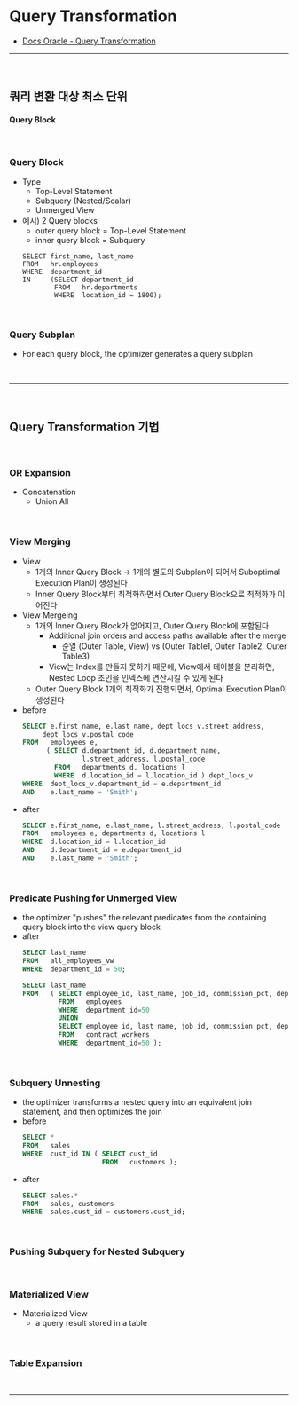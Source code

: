 # Query Transformation
> 
* [Docs Oracle - Query Transformation](https://docs.oracle.com/en/database/oracle/oracle-database/23/tgsql/query-transformations.html#GUID-B2914447-CD6D-411C-8467-6E10E78F3DE0)

<hr>
<br>

## 쿼리 변환 대상 최소 단위
#### Query Block

<br>

### Query Block
* Type
  * Top-Level Statement
  * Subquery (Nested/Scalar)
  * Unmerged View
* 예시) 2 Query blocks
  * outer query block = Top-Level Statement
  * inner query block = Subquery
  ```
  SELECT first_name, last_name
  FROM   hr.employees
  WHERE  department_id 
  IN     (SELECT department_id 
          FROM   hr.departments 
          WHERE  location_id = 1800);
  ```

<br>

### Query Subplan
* For each query block, the optimizer generates a query subplan


<br>
<hr>
<br>

## Query Transformation 기법
#### 

<br>

### OR Expansion
* Concatenation
  * Union All

<br>

### View Merging
* View
  * 1개의 Inner Query Block -> 1개의 별도의 Subplan이 되어서 Suboptimal Execution Plan이 생성된다
  * Inner Query Block부터 최적화하면서 Outer Query Block으로 최적화가 이어진다
* View Mergeing
  * 1개의 Inner Query Block가 없어지고, Outer Query Block에 포함된다
    * Additional join orders and access paths available after the merge
      * 순열 (Outer Table, View) vs (Outer Table1, Outer Table2, Outer Table3)
    * View는 Index를 만들지 못하기 때문에, View에서 테이블을 분리하면, Nested Loop 조인을 인덱스에 연산시킬 수 있게 된다
  * Outer Query Block 1개의 최적화가 진행되면서, Optimal Execution Plan이 생성된다
* before
  ```sql
  SELECT e.first_name, e.last_name, dept_locs_v.street_address,
       dept_locs_v.postal_code
  FROM   employees e,
        ( SELECT d.department_id, d.department_name, 
                 l.street_address, l.postal_code
          FROM   departments d, locations l
          WHERE  d.location_id = l.location_id ) dept_locs_v
  WHERE  dept_locs_v.department_id = e.department_id
  AND    e.last_name = 'Smith';
  ```
* after
  ```sql
  SELECT e.first_name, e.last_name, l.street_address, l.postal_code
  FROM   employees e, departments d, locations l
  WHERE  d.location_id = l.location_id
  AND    d.department_id = e.department_id
  AND    e.last_name = 'Smith';
  ```

<br>

### Predicate Pushing for Unmerged View
* the optimizer "pushes" the relevant predicates from the containing query block into the view query block
* after
  ```sql
  SELECT last_name
  FROM   all_employees_vw
  WHERE  department_id = 50;
  ```
  ```sql
  SELECT last_name
  FROM   ( SELECT employee_id, last_name, job_id, commission_pct, department_id
           FROM   employees
           WHERE  department_id=50
           UNION
           SELECT employee_id, last_name, job_id, commission_pct, department_id
           FROM   contract_workers
           WHERE  department_id=50 );
  ```
  

<br>

### Subquery Unnesting
* the optimizer transforms a nested query into an equivalent join statement, and then optimizes the join
* before
  ```sql
  SELECT * 
  FROM   sales
  WHERE  cust_id IN ( SELECT cust_id 
                      FROM   customers );
  ```
* after
  ```sql
  SELECT sales.* 
  FROM   sales, customers
  WHERE  sales.cust_id = customers.cust_id;
  ```
  
<br>

### Pushing Subquery for Nested Subquery

<br>

### Materialized View
* Materialized View
  * a query result stored in a table

<br>

### Table Expansion


<br>
<hr>
<br>
